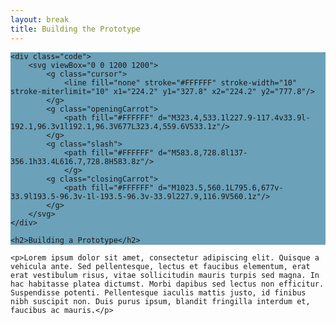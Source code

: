 ```yaml
---
layout: break
title: Building the Prototype
--- 
```

<div id="prototype"  class="section-break" style="background-color:#6ba1b9">

	<div class="code">
		<svg viewBox="0 0 1200 1200">
			<g class="cursor">
				<line fill="none" stroke="#FFFFFF" stroke-width="10" stroke-miterlimit="10" x1="224.2" y1="327.8" x2="224.2" y2="777.8"/>
			</g>
			<g class="openingCarrot">
				<path fill="#FFFFFF" d="M323.4,533.1l227.9-117.4v33.9l-192.1,96.3v1l192.1,96.3V677L323.4,559.6V533.1z"/>
			</g>
			<g class="slash">
				<path fill="#FFFFFF" d="M583.8,728.8l137-356.1h33.4L616.7,728.8H583.8z"/>
				</g>
			<g class="closingCarrot">
				<path fill="#FFFFFF" d="M1023.5,560.1L795.6,677v-33.9l193.5-96.3v-1l-193.5-96.3v-33.9l227.9,116.9V560.1z"/>
			</g>
		</svg>
	</div>

	<h2>Building a Prototype</h2>

</div>

<div class="sectionIntro">

	<p>Lorem ipsum dolor sit amet, consectetur adipiscing elit. Quisque a vehicula ante. Sed pellentesque, lectus et faucibus elementum, erat erat vestibulum risus, vitae sollicitudin mauris turpis sed magna. In hac habitasse platea dictumst. Morbi dapibus sed lectus non efficitur. Suspendisse potenti. Pellentesque iaculis mattis justo, id finibus nibh suscipit non. Duis purus ipsum, blandit fringilla interdum et, faucibus ac mauris.</p>

</div>

